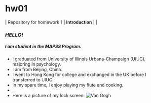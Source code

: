 # hw01 
| Repository for homework 1 
| **Introduction**
|
|
### ***HELLO!***

##### I am student in the MAPSS Program.

* I graduated from University of Illinois Urbana-Champaign (UIUC), majoring in psychology.
* I am from Beijing, China.
* I went to Hong Kong for college and exchanged in the UK before I transferred to UIUC.
* In my spare time, I enjoy playing my flute and cooking.
* 
* Here is a picture of my lock screen:
![Van Gogh](4.jpg)
